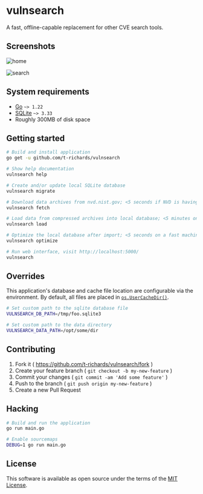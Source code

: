 # vulnsearch


A fast, offline-capable replacement for other CVE search tools.

## Screenshots

![home](https://user-images.githubusercontent.com/3905798/100484708-86068280-30cb-11eb-8f9a-a3b610e17845.png)

![search](https://user-images.githubusercontent.com/3905798/100484711-8737af80-30cb-11eb-97c0-ec5a7eba8408.png)


## System requirements

- [Go][golang] `~> 1.22`
- [SQLite][sqlite] `~> 3.33`
- Roughly 300MB of disk space

## Getting started

```bash
# Build and install application
go get -u github.com/t-richards/vulnsearch

# Show help documentation
vulnsearch help

# Create and/or update local SQLite database
vulnsearch migrate

# Download data archives from nvd.nist.gov; <5 seconds if NVD is having a good day.
vulnsearch fetch

# Load data from compressed archives into local database; <5 minutes on a fast machine with SSD.
vulnsearch load

# Optimize the local database after import; <5 seconds on a fast machine with SSD.
vulnsearch optimize

# Run web interface, visit http://localhost:5000/
vulnsearch
```

## Overrides

This application's database and cache file location are configurable via the environment.
By default, all files are placed in [`os.UserCacheDir()`][cachedir].

```bash
# Set custom path to the sqlite database file
VULNSEARCH_DB_PATH=/tmp/foo.sqlite3

# Set custom path to the data directory
VULNSEARCH_DATA_PATH=/opt/some/dir
```

## Contributing

1. Fork it ( <https://github.com/t-richards/vulnsearch/fork> )
2. Create your feature branch ( `git checkout -b my-new-feature` )
3. Commit your changes ( `git commit -am 'Add some feature'` )
4. Push to the branch ( `git push origin my-new-feature` )
5. Create a new Pull Request

## Hacking

```bash
# Build and run the application
go run main.go

# Enable sourcemaps
DEBUG=1 go run main.go
```

## License

This software is available as open source under the terms of the [MIT License][license].

[cachedir]: https://golang.org/pkg/os/#UserCacheDir
[golang]: https://golang.org
[license]: LICENSE
[sqlite]: https://www.sqlite.org/index.html
